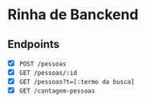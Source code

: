# Rinha de Banckend

## Endpoints

- [x] `POST /pessoas`
- [x] `GET /pessoas/:id`
- [x] `GET /pessoas?t=[:termo da busca]`
- [x] `GET /contagem-pessoas`
